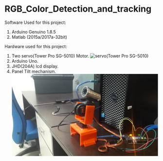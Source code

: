 # RGB_Color_Detection_and_tracking


Software Used for this project:

1) Arduino Genuino 1.8.5
2) Matlab (2015a/2017a-32bit)

Hardware used for this project:

1) Two servo(Tower Pro SG-5010) Motor.
![](https://github.com/MrNakum/RGB_Color_Detection_and_tracking/blob/master/Images/img2.jpeg "servo(Tower Pro SG-5010)")
2) Arduino Uno.
3) JHD(204A) lcd display.
4) Panel Tilt mechanism.
![](https://github.com/MrNakum/RGB_Color_Detection_and_tracking/blob/master/Images/img1.jpeg "Panel Tilt mechanism")


